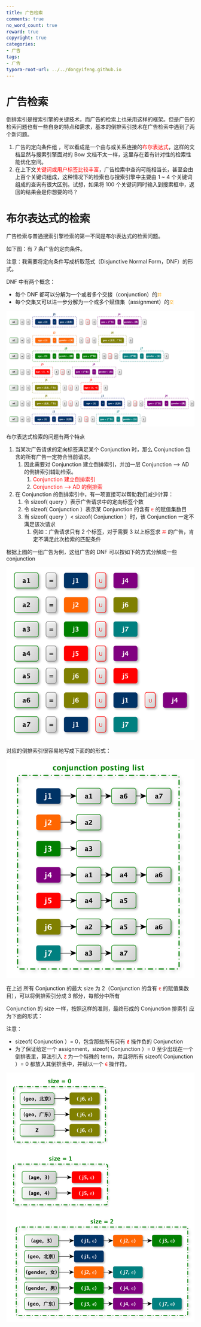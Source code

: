 ```yaml
---
title: 广告检索
comments: true
no_word_count: true 
reward: true 
copyright: true 
categories: 
- 广告
tags:
- 广告
typora-root-url: ../../dongyifeng.github.io
---
```




# 广告检索

倒排索引是搜索引擎的关键技术，而广告的检索上也采用这样的框架。但是广告的检索问题也有一些自身的特点和需求，基本的倒排索引技术在广告检索中遇到了两个新问题。

1. 广告的定向条件组 ，可以看成是一个由与或关系连接的<font color=red>布尔表达式</font>，这样的文档显然与搜索引擎面对的 Bow 文档不太一样，这里存在着有针对性的检索性能优化空间。
2. 在上下文<font color=red>关键词或用户标签比较丰富</font>，广告检索中查询可能相当长，甚至会由上百个关键词组成，这种情况下的检索也与搜索引擎中主要由 1 ~ 4 个关键词组成的查询有很大区别。试想，如果将 100 个关键词同时输入到搜索框中，返回的结果会是你想要的吗？



# 布尔表达式的检索

广告检索与普通搜索引擎检索的第一不同是布尔表达式的检索问题。

如下图：有 7 条广告的定向条件。

注意：我需要将定向条件写成析取范式（Disjunctive  Normal Form，DNF）的形式。

DNF 中有两个概念：

- 每个 DNF 都可以分解为一个或者多个交接（conjunction）的<font color=orange>`并`</font>
- 每个交集又可以进一步分解为一个或多个赋值集（assignment）的<font color=orange>`交`</font>

![](/images/ad/WX20241011-003610@2x.png)

布尔表达式检索的问题有两个特点

1. 当某次广告请求的定向标签满足某个 Conjunction 时，那么 Conjunction 包含的所有广告一定符合当前请求。
   1. 因此需要对 Conjunction 建立倒排索引，并加一层 Conjunction --> AD 的倒排索引辅助检索。
      1. <font color=red>Conjunction 建立倒排索引</font>
      2. <font color=red>Conjunction --> AD 的倒排索</font>
2. 在 Conjunction 的倒排索引中，有一项直接可以帮助我们减少计算：
   1. 令 sizeof( query ）表示广告请求中的定向标签个数
   2. 令 sizeof( Conjunction ）表示某 Conjunction 的含有 <font color=red>`∈`</font> 的赋值集数目
   3. 当  sizeof( query ）< sizeof( Conjunction ）时，该 Conjunction 一定不满足该次请求
      1. 例如：广告请求只有 2 个标签，对于需要 3 以上标签求<font color=red> `并` </font> 的广告，肯定不满足此次检索的匹配条件



根据上图的一组广告为例，这组广告的 DNF 可以按如下的方式分解成一些 conjunction

![](/images/ad/WX20241011-090548@2x.png)

对应的倒排索引很容易地写成下面的的形式：

![](/images/ad/WX20241011-003657@2x.png)

在上述 所有 Conjunction 的最大 size 为 2（Conjunction 的含有 <font color=red>`∈`</font> 的赋值集数目），可以将倒排索引分成 3 部分，每部分中所有

Conjunction 的 size 一样，按照这样的准则，最终形成的 Conjunction  排索引 应为下面的形式：

注意：

- sizeof( Conjunction ）= 0，包含那些所有只有  <font color=red>`∉`</font> 操作负的 Conjunction
- 为了保证给定一个 assignment，sizeof( Conjunction ）= 0 至少出现在一个倒排表里，算法引入 <font color=red>`Z`</font> 为一个特殊的 term，并且将所有 sizeof( Conjunction ）= 0 都放入其倒排表中，并赋以一个  <font color=red>`∈`</font> 操作符。

![](/images/ad/WX20241011-003733@2x.png)